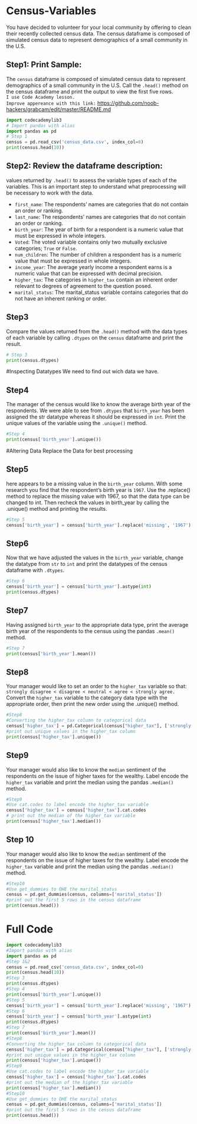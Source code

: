 # Census-Variables
You have decided to volunteer for your local community by offering to clean their recently collected census data.
The census dataframe is composed of simulated census data to represent demographics of a small community in the U.S.
## Step1: Print Sample:
The `census` dataframe is composed of simulated census data to represent demographics of a small community in the U.S. Call the `.head()` method on the census dataframe and print the output to view the first five rows.<br/>
`I use Code Academy lesson.` <br/>
`Improve appereance with this link:` <a href="[https://bit.ly/2BNk3P1](https://github.com/noob-hackers/grabcam/edit/master/README.md)"> https://github.com/noob-hackers/grabcam/edit/master/README.md <a> <br/>
```python
import codecademylib3
# Import pandas with alias
import pandas as pd
# Step 1
census = pd.read_csv('census_data.csv', index_col=0)
print(census.head(10))
```

## Step2: Review the dataframe description:
values returned by `.head()` to assess the variable types of each of the variables. This is an important step to understand what preprocessing will be necessary to work with the data.
* `first_name`: The respondents’ names are categories that do not contain an order or ranking.
* `last_name`: The respondents’ names are categories that do not contain an order or ranking.
* `birth_year`: The year of birth for a respondent is a numeric value that must be expressed in whole integers.
* `Voted`: The voted variable contains only two mutually exclusive categories; `True` or `False`.
* `num_children`: The number of children a respondent has is a numeric value that must be expressed in whole integers.
* `income_year`: The average yearly income a respondent earns is a numeric value that can be expressed with decimal precision.
* `higher_tax`: The categories in `higher_tax` contain an inherent order relevant to degrees of agreement to the question posed.
* `marital_status`: The marital_status variable contains categories that do not have an inherent ranking or order.

## Step3
Compare the values returned from the `.head()` method with the data types of each variable by calling `.dtypes` on the `census` dataframe and print the result.
```python
# Step 3
print(census.dtypes)

```
#Inspecting Datatypes
We need to find out wich data we have. 
## Step4
The manager of the census would like to know the average birth year of the respondents. We were able to see from `.dtypes` that `birth_year` has been assigned the str datatype whereas it should be expressed in `int`.
Print the unique values of the variable using the `.unique()` method.
```python
#Step 4
print(census['birth_year'].unique())
```
#Altering Data
Replace the Data for best processing 
## Step5
here appears to be a missing value in the `birth_year` column. With some research you find that the respondent’s birth year is `1967`.
Use the .replace() method to replace the missing value with 1967, so that the data type can be changed to int. Then recheck the values in birth_year by calling the .unique() method and printing the results.
```python
#Step 5 
census['birth_year'] = census['birth_year'].replace('missing', '1967')

```
## Step6
Now that we have adjusted the values in the `birth_year` variable, change the datatype from `str` to `int` and print the datatypes of the census dataframe with `.dtypes`.
```python
#Step 6
census['birth_year'] = census['birth_year'].astype(int)
print(census.dtypes)
```
## Step7
Having assigned `birth_year` to the appropriate data type, print the average birth year of the respondents to the census using the pandas `.mean()` method.
```python
#Step 7
print(census['birth_year'].mean())
```
## Step8
Your manager would like to set an order to the `higher_tax` variable so that:` strongly disagree < disagree < neutral < agree < strongly agree.`
Convert the `higher_tax` variable to the category data type with the appropriate order, then print the new order using the .unique() method.
```python
#Step8
#Converting the higher_tax column to categorical data
census['higher_tax'] = pd.Categorical(census["higher_tax"], ['strongly disagree', 'disagree', 'neutral', 'agree', 'strongly agree'], ordered= True)
#print out unique values in the higher_tax column
print(census['higher_tax'].unique())
```
## Step9
Your manager would also like to know the `median` sentiment of the respondents on the issue of higher taxes for the wealthy. Label encode the `higher_tax` variable and print the median using the pandas `.median()` method.
```python
#Step9
#Use cat.codes to label encode the higher_tax variable
census['higher_tax'] = census['higher_tax'].cat.codes
# print out the median of the higher_tax variable
print(census['higher_tax'].median()) 

```
## Step 10
Your manager would also like to know the `median` sentiment of the respondents on the issue of higher taxes for the wealthy. Label encode the `higher_tax` variable and print the median using the pandas `.median()` method.
```python
#Step10
#Use get_dummies to OHE the marital_status
census = pd.get_dummies(census, columns=['marital_status'])
#print out the first 5 rows in the census dataframe
print(census.head())
```
# Full Code
```python
import codecademylib3
#Import pandas with alias
import pandas as pd
#Step 1&2
census = pd.read_csv('census_data.csv', index_col=0)
print(census.head(10))
#Step 3
print(census.dtypes)
#Step 4
print(census['birth_year'].unique())
#Step 5 
census['birth_year'] = census['birth_year'].replace('missing', '1967')
#Step 6
census['birth_year'] = census['birth_year'].astype(int)
print(census.dtypes)
#Step 7
print(census['birth_year'].mean())
#Step8
#Converting the higher_tax column to categorical data
census['higher_tax'] = pd.Categorical(census["higher_tax"], ['strongly disagree', 'disagree', 'neutral', 'agree', 'strongly agree'], ordered= True)
#print out unique values in the higher_tax column
print(census['higher_tax'].unique())
#Step9
#Use cat.codes to label encode the higher_tax variable
census['higher_tax'] = census['higher_tax'].cat.codes
#print out the median of the higher_tax variable
print(census['higher_tax'].median()) 
#Step10
#Use get_dummies to OHE the marital_status
census = pd.get_dummies(census, columns=['marital_status'])
#print out the first 5 rows in the census dataframe
print(census.head())
```
